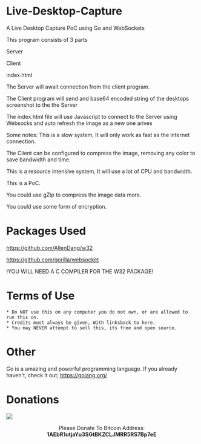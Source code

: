 # Live-Desktop-Capture
A Live Desktop Capture PoC using Go and WebSockets

This program consists of 3 parts

Server

Client

index.html


The Server will await connection from the client program.

The Client program will send and base64 encoded string of the desktops screenshot to the the Server

The index.html file will use Javascript to connect to the Server using Websocks and auto refresh the image as a new one arives


Some notes:
This is a slow system, It will only work as fast as the internet connection.

The Client can be configured to compress the image, removing any color to save bandwidth and time.

This is a resource intensive system, It will use a lot of CPU and bandwidth.

This is a PoC.

You could use gZip to compress the image data more.

You could use some form of encryption.

# Packages Used

  https://github.com/AllenDang/w32
  
  https://github.com/gorilla/websocket
  
  !YOU WILL NEED A C COMPILER FOR THE W32 PACKAGE!

# Terms of Use

	* Do NOT use this on any computer you do not own, or are allowed to run this on.
	* Credits must always be given, With linksback to here.
	* You may NEVER attempt to sell this, its free and open source.
	
# Other

Go is a amazing and powerful programming language. If you already haven't, check it out; https://golang.org/

# Donations
<img src="https://blockchain.info/Resources/buttons/donate_64.png"/>
<p align="center">Please Donate To Bitcoin Address: <b>1AEbR1utjaYu3SGtBKZCLJMRR5RS7Bp7eE</b></p>
